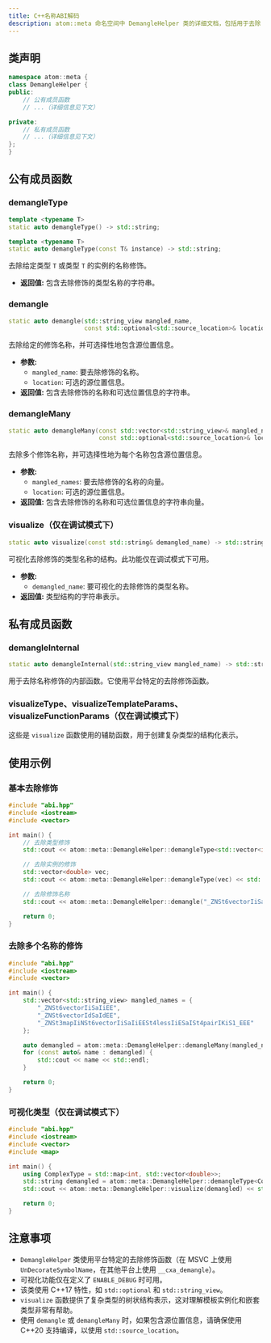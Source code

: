 ```yaml
---
title: C++名称ABI解码
description: atom::meta 命名空间中 DemangleHelper 类的详细文档，包括用于去除 C++ 类型名称的修饰、可视化复杂类型的方法和使用示例。 
---
```


## 类声明

```cpp
namespace atom::meta {
class DemangleHelper {
public:
    // 公有成员函数
    // ...（详细信息见下文）

private:
    // 私有成员函数
    // ...（详细信息见下文）
};
}
```

## 公有成员函数

### demangleType

```cpp
template <typename T>
static auto demangleType() -> std::string;

template <typename T>
static auto demangleType(const T& instance) -> std::string;
```

去除给定类型 `T` 或类型 `T` 的实例的名称修饰。

- **返回值:** 包含去除修饰的类型名称的字符串。

### demangle

```cpp
static auto demangle(std::string_view mangled_name,
                     const std::optional<std::source_location>& location = std::nullopt) -> std::string;
```

去除给定的修饰名称，并可选择性地包含源位置信息。

- **参数:**
  - `mangled_name`: 要去除修饰的名称。
  - `location`: 可选的源位置信息。
- **返回值:** 包含去除修饰的名称和可选位置信息的字符串。

### demangleMany

```cpp
static auto demangleMany(const std::vector<std::string_view>& mangled_names,
                         const std::optional<std::source_location>& location = std::nullopt) -> std::vector<std::string>;
```

去除多个修饰名称，并可选择性地为每个名称包含源位置信息。

- **参数:**
  - `mangled_names`: 要去除修饰的名称的向量。
  - `location`: 可选的源位置信息。
- **返回值:** 包含去除修饰的名称和可选位置信息的字符串向量。

### visualize（仅在调试模式下）

```cpp
static auto visualize(const std::string& demangled_name) -> std::string;
```

可视化去除修饰的类型名称的结构。此功能仅在调试模式下可用。

- **参数:**
  - `demangled_name`: 要可视化的去除修饰的类型名称。
- **返回值:** 类型结构的字符串表示。

## 私有成员函数

### demangleInternal

```cpp
static auto demangleInternal(std::string_view mangled_name) -> std::string;
```

用于去除名称修饰的内部函数。它使用平台特定的去除修饰函数。

### visualizeType、visualizeTemplateParams、visualizeFunctionParams（仅在调试模式下）

这些是 `visualize` 函数使用的辅助函数，用于创建复杂类型的结构化表示。

## 使用示例

### 基本去除修饰

```cpp
#include "abi.hpp"
#include <iostream>
#include <vector>

int main() {
    // 去除类型修饰
    std::cout << atom::meta::DemangleHelper::demangleType<std::vector<int>>() << std::endl;

    // 去除实例的修饰
    std::vector<double> vec;
    std::cout << atom::meta::DemangleHelper::demangleType(vec) << std::endl;

    // 去除修饰名称
    std::cout << atom::meta::DemangleHelper::demangle("_ZNSt6vectorIiSaIiEE") << std::endl;

    return 0;
}
```

### 去除多个名称的修饰

```cpp
#include "abi.hpp"
#include <iostream>
#include <vector>

int main() {
    std::vector<std::string_view> mangled_names = {
        "_ZNSt6vectorIiSaIiEE",
        "_ZNSt6vectorIdSaIdEE",
        "_ZNSt3mapIiNSt6vectorIiSaIiEESt4lessIiESaISt4pairIKiS1_EEE"
    };

    auto demangled = atom::meta::DemangleHelper::demangleMany(mangled_names);
    for (const auto& name : demangled) {
        std::cout << name << std::endl;
    }

    return 0;
}
```

### 可视化类型（仅在调试模式下）

```cpp
#include "abi.hpp"
#include <iostream>
#include <vector>
#include <map>

int main() {
    using ComplexType = std::map<int, std::vector<double>>;
    std::string demangled = atom::meta::DemangleHelper::demangleType<ComplexType>();
    std::cout << atom::meta::DemangleHelper::visualize(demangled) << std::endl;

    return 0;
}
```

## 注意事项

- `DemangleHelper` 类使用平台特定的去除修饰函数（在 MSVC 上使用 `UnDecorateSymbolName`，在其他平台上使用 `__cxa_demangle`）。
- 可视化功能仅在定义了 `ENABLE_DEBUG` 时可用。
- 该类使用 C++17 特性，如 `std::optional` 和 `std::string_view`。
- `visualize` 函数提供了复杂类型的树状结构表示，这对理解模板实例化和嵌套类型非常有帮助。
- 使用 `demangle` 或 `demangleMany` 时，如果包含源位置信息，请确保使用 C++20 支持编译，以使用 `std::source_location`。
